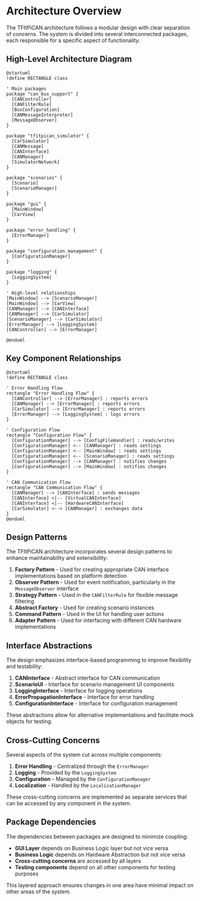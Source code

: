 # Architecture Overview

The TFItPiCAN architecture follows a modular design with clear separation of concerns. The system is divided into several interconnected packages, each responsible for a specific aspect of functionality.

## High-Level Architecture Diagram

```plantuml
@startuml
!define RECTANGLE class

' Main packages
package "can_bus_support" {
  [CANController]
  [CANFilterRule]
  [BusConfiguration]
  [CANMessageInterpreter]
  [MessageObserver]
}

package "tfitpican_simulator" {
  [CarSimulator]
  [CANMessage]
  [CANInterface]
  [CANManager]
  [SimulatorNetwork]
}

package "scenarios" {
  [Scenario]
  [ScenarioManager]
}

package "gui" {
  [MainWindow]
  [CarView]
}

package "error_handling" {
  [ErrorManager]
}

package "configuration_management" {
  [ConfigurationManager]
}

package "logging" {
  [LoggingSystem]
}

' High-level relationships
[MainWindow] --> [ScenarioManager]
[MainWindow] --> [CarView]
[CANManager] --> [CANInterface]
[CANManager] --> [CarSimulator]
[ScenarioManager] --> [CarSimulator]
[ErrorManager] --> [LoggingSystem]
[CANController] --> [ErrorManager]

@enduml
```

## Key Component Relationships

```plantuml
@startuml
!define RECTANGLE class

' Error Handling Flow
rectangle "Error Handling Flow" {
  [CANController] --> [ErrorManager] : reports errors
  [CANManager] --> [ErrorManager] : reports errors
  [CarSimulator] --> [ErrorManager] : reports errors
  [ErrorManager] --> [LoggingSystem] : logs errors
}

' Configuration Flow
rectangle "Configuration Flow" {
  [ConfigurationManager] --> [ConfigFileHandler] : reads/writes
  [ConfigurationManager] <-- [CANManager] : reads settings
  [ConfigurationManager] <-- [MainWindow] : reads settings
  [ConfigurationManager] <-- [ScenarioManager] : reads settings
  [ConfigurationManager] --> [CANManager] : notifies changes
  [ConfigurationManager] --> [MainWindow] : notifies changes
}

' CAN Communication Flow
rectangle "CAN Communication Flow" {
  [CANManager] --> [CANInterface] : sends messages
  [CANInterface] <|-- [VirtualCANInterface]
  [CANInterface] <|-- [HardwareCANInterface]
  [CarSimulator] <--> [CANManager] : exchanges data
}
@enduml
```

## Design Patterns

The TFItPiCAN architecture incorporates several design patterns to enhance maintainability and extensibility:

1. **Factory Pattern** - Used for creating appropriate CAN interface implementations based on platform detection
2. **Observer Pattern** - Used for event notification, particularly in the `MessageObserver` interface
3. **Strategy Pattern** - Used in the `CANFilterRule` for flexible message filtering
4. **Abstract Factory** - Used for creating scenario instances
5. **Command Pattern** - Used in the UI for handling user actions
6. **Adapter Pattern** - Used for interfacing with different CAN hardware implementations

## Interface Abstractions

The design emphasizes interface-based programming to improve flexibility and testability:

1. **CANInterface** - Abstract interface for CAN communication
2. **ScenarioUI** - Interface for scenario management UI components
3. **LoggingInterface** - Interface for logging operations
4. **ErrorPropagationInterface** - Interface for error handling
5. **ConfigurationInterface** - Interface for configuration management

These abstractions allow for alternative implementations and facilitate mock objects for testing.

## Cross-Cutting Concerns

Several aspects of the system cut across multiple components:

1. **Error Handling** - Centralized through the `ErrorManager`
2. **Logging** - Provided by the `LoggingSystem`
3. **Configuration** - Managed by the `ConfigurationManager`
4. **Localization** - Handled by the `LocalizationManager`

These cross-cutting concerns are implemented as separate services that can be accessed by any component in the system.

## Package Dependencies

The dependencies between packages are designed to minimize coupling:

- **GUI Layer** depends on Business Logic layer but not vice versa
- **Business Logic** depends on Hardware Abstraction but not vice versa
- **Cross-cutting concerns** are accessed by all layers
- **Testing components** depend on all other components for testing purposes

This layered approach ensures changes in one area have minimal impact on other areas of the system.
